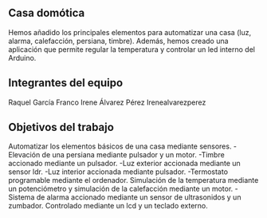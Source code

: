 ## Casa domótica

Hemos añadido los principales elementos para automatizar una casa (luz, alarma, calefacción, persiana, timbre). Además, hemos creado una aplicación que permite regular la temperatura y controlar un led interno del Arduino.

## Integrantes del equipo

Raquel García Franco 
Irene Álvarez Pérez Irenealvarezperez

## Objetivos del trabajo

Automatizar los elementos básicos de una casa mediante sensores. 
-Elevación de una persiana mediante pulsador y un motor.
-Timbre accionado mediante un pulsador.
-Luz exterior accionada mediante un sensor ldr.
-Luz interior accionada mediante pulsador.
-Termostato programable mediante el ordenador. Simulación de la temperatura mediante un potenciómetro y simulación de la calefacción mediante un motor.
-Sistema de alarma accionado mediante un sensor de ultrasonidos y un zumbador. Controlado mediante un lcd y un teclado externo.

